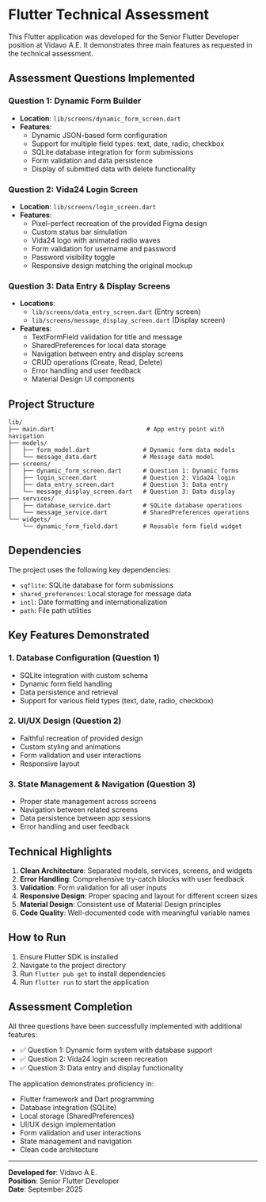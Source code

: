# Flutter Technical Assessment

This Flutter application was developed for the Senior Flutter Developer position at Vidavo A.E. It demonstrates three main features as requested in the technical assessment.

## Assessment Questions Implemented

### Question 1: Dynamic Form Builder
- **Location**: `lib/screens/dynamic_form_screen.dart`
- **Features**:
  - Dynamic JSON-based form configuration
  - Support for multiple field types: text, date, radio, checkbox
  - SQLite database integration for form submissions
  - Form validation and data persistence
  - Display of submitted data with delete functionality

### Question 2: Vida24 Login Screen
- **Location**: `lib/screens/login_screen.dart`
- **Features**:
  - Pixel-perfect recreation of the provided Figma design
  - Custom status bar simulation
  - Vida24 logo with animated radio waves
  - Form validation for username and password
  - Password visibility toggle
  - Responsive design matching the original mockup

### Question 3: Data Entry & Display Screens
- **Locations**: 
  - `lib/screens/data_entry_screen.dart` (Entry screen)
  - `lib/screens/message_display_screen.dart` (Display screen)
- **Features**:
  - TextFormField validation for title and message
  - SharedPreferences for local data storage
  - Navigation between entry and display screens
  - CRUD operations (Create, Read, Delete)
  - Error handling and user feedback
  - Material Design UI components

## Project Structure

```
lib/
├── main.dart                          # App entry point with navigation
├── models/
│   ├── form_model.dart               # Dynamic form data models
│   └── message_data.dart             # Message data model
├── screens/
│   ├── dynamic_form_screen.dart      # Question 1: Dynamic forms
│   ├── login_screen.dart             # Question 2: Vida24 login
│   ├── data_entry_screen.dart        # Question 3: Data entry
│   └── message_display_screen.dart   # Question 3: Data display
├── services/
│   ├── database_service.dart         # SQLite database operations
│   └── message_service.dart          # SharedPreferences operations
└── widgets/
    └── dynamic_form_field.dart       # Reusable form field widget
```

## Dependencies

The project uses the following key dependencies:

- `sqflite`: SQLite database for form submissions
- `shared_preferences`: Local storage for message data
- `intl`: Date formatting and internationalization
- `path`: File path utilities

## Key Features Demonstrated

### 1. Database Configuration (Question 1)
- SQLite integration with custom schema
- Dynamic form field handling
- Data persistence and retrieval
- Support for various field types (text, date, radio, checkbox)

### 2. UI/UX Design (Question 2)
- Faithful recreation of provided design
- Custom styling and animations
- Form validation and user interactions
- Responsive layout

### 3. State Management & Navigation (Question 3)
- Proper state management across screens
- Navigation between related screens
- Data persistence between app sessions
- Error handling and user feedback

## Technical Highlights

1. **Clean Architecture**: Separated models, services, screens, and widgets
2. **Error Handling**: Comprehensive try-catch blocks with user feedback
3. **Validation**: Form validation for all user inputs
4. **Responsive Design**: Proper spacing and layout for different screen sizes
5. **Material Design**: Consistent use of Material Design principles
6. **Code Quality**: Well-documented code with meaningful variable names

## How to Run

1. Ensure Flutter SDK is installed
2. Navigate to the project directory
3. Run `flutter pub get` to install dependencies
4. Run `flutter run` to start the application

## Assessment Completion

All three questions have been successfully implemented with additional features:

- ✅ Question 1: Dynamic form system with database support
- ✅ Question 2: Vida24 login screen recreation
- ✅ Question 3: Data entry and display functionality

The application demonstrates proficiency in:
- Flutter framework and Dart programming
- Database integration (SQLite)
- Local storage (SharedPreferences)
- UI/UX design implementation
- Form validation and user interactions
- State management and navigation
- Clean code architecture

---

**Developed for**: Vidavo A.E.  
**Position**: Senior Flutter Developer  
**Date**: September 2025
